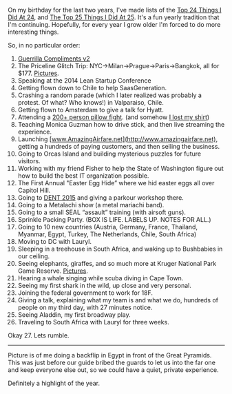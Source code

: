 On my birthday for the last two years, I've made lists of the [Top 24 Things I Did At 24](http://blog.zaccohn.com/uid/115792), and [The Top 25 Things I Did At 25](http://blog.zaccohn.com/top-25-parts-about-being-25). It's a fun yearly tradition that I'm continuing. Hopefully, for every year I grow older I'm forced to do more interesting things.

So, in no particular order:

1.  [Guerrilla Compliments v2](https://www.flickr.com/photos/zacharycohn/albums/72157650702441086)
2.  The Priceline Glitch Trip: NYC->Milan->Prague->Paris->Bangkok, all for $177\. [Pictures](https://www.flickr.com/photos/zacharycohn/albums/72157650357312168).
3.  Speaking at the 2014 Lean Startup Conference
4.  Getting flown down to Chile to help SaasGeneration.
5.  Crashing a random parade (which I later realized was probably a protest. Of what? Who knows!) in Valparaiso, Chile.
6.  Getting flown to Amsterdam to give a talk for Hyatt.
7.  Attending a [200+ person pillow fight](http://www.komonews.com/seattlerefined/lifestyle/Photos-Seattle-celebrates-2015-International-Pillow-Fight-Day-298683021.html?newgallery=y&tab=gallery&c=y&img=0#img12). (and somehow [I lost my shirt](http://www.komonews.com/seattlerefined/lifestyle/Photos-Seattle-celebrates-2015-International-Pillow-Fight-Day-298683021.html?newgallery=y&tab=gallery&c=y&img=0#img37))
8.  Teaching Monica Guzman how to drive stick, and then live streaming the experience.
9.  Launching [www.AmazingAirfare.net](http://www.amazingairfare.net), getting a hundreds of paying customers, and then selling the business.
10.  Going to Orcas Island and building mysterious puzzles for future visitors.
11.  Working with my friend Fisher to help the State of Washington figure out how to build the best IT organization possible.
12.  The First Annual "Easter Egg Hide” where we hid easter eggs all over Capitol Hill.
13.  Going to [DENT 2015](http://www.dentthefuture.com) and giving a parkour workshop there.
14.  Going to a Metalachi show (a metal mariachi band).
15.  Going to a small SEAL “assault” training (with airsoft guns).
16.  Sprinkle Packing Party. (BOX IS LIFE. LABELS UP. NOTES FOR ALL.)
17.  Going to 10 new countries (Austria, Germany, France, Thailand, Myanmar, Egypt, Turkey, The Netherlands, Chile, South Africa)
18.  Moving to DC with Lauryl.
19.  Sleeping in a treehouse in South Africa, and waking up to Bushbabies in our ceiling.
20.  Seeing elephants, giraffes, and so much more at Kruger National Park Game Reserve. [Pictures](https://www.flickr.com/photos/zacharycohn/albums/72157659774014365).
21.  Hearing a whale singing while scuba diving in Cape Town.
22.  Seeing my first shark in the wild, up close and very personal.
23.  Joining the federal government to work for 18F.
24.  Giving a talk, explaining what my team is and what we do, hundreds of people on my third day, with 27 minutes notice.
25.  Seeing Aladdin, my first broadway play.
26.  Traveling to South Africa with Lauryl for three weeks.

Okay 27\. Lets rumble.

***

Picture is of me doing a backflip in Egypt in front of the Great Pyramids. This was just before our guide bribed the guards to let us into the far one and keep everyone else out, so we could have a quiet, private experience.

Definitely a highlight of the year.
